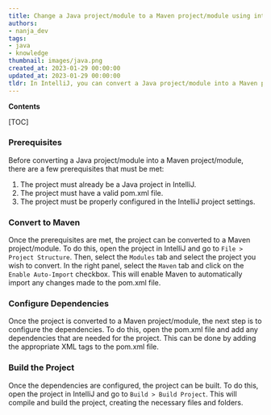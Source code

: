 ```yaml
---
title: Change a Java project/module to a Maven project/module using intellij
authors:
- nanja_dev
tags:
- java
- knowledge
thumbnail: images/java.png
created_at: 2023-01-29 00:00:00
updated_at: 2023-01-29 00:00:00
tldr: In IntelliJ, you can convert a Java project/module into a Maven project/module by right-clicking the project/module and selecting `Add Framework Support` and then selecting `Maven`.
---
```


**Contents**

[TOC]

### Prerequisites

Before converting a Java project/module into a Maven project/module, there are a few prerequisites that must be met:

1. The project must already be a Java project in IntelliJ.
2. The project must have a valid pom.xml file.
3. The project must be properly configured in the IntelliJ project settings.

### Convert to Maven

Once the prerequisites are met, the project can be converted to a Maven project/module. To do this, open the project in IntelliJ and go to `File > Project Structure`. Then, select the `Modules` tab and select the project you wish to convert. In the right panel, select the `Maven` tab and click on the `Enable Auto-Import` checkbox. This will enable Maven to automatically import any changes made to the pom.xml file. 

### Configure Dependencies

Once the project is converted to a Maven project/module, the next step is to configure the dependencies. To do this, open the pom.xml file and add any dependencies that are needed for the project. This can be done by adding the appropriate XML tags to the pom.xml file.

### Build the Project

Once the dependencies are configured, the project can be built. To do this, open the project in IntelliJ and go to `Build > Build Project`. This will compile and build the project, creating the necessary files and folders.
